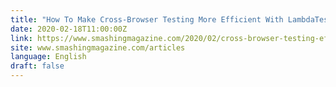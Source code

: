 ```yaml
---
title: "How To Make Cross-Browser Testing More Efficient With LambdaTest"
date: 2020-02-18T11:00:00Z
link: https://www.smashingmagazine.com/2020/02/cross-browser-testing-efficient-lambdatest/?utm_medium=RSS&utm_source=news.12bit.vn
site: www.smashingmagazine.com/articles
language: English
draft: false
---
```

